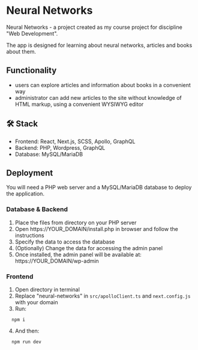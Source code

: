 
# Neural Networks

Neural Networks - a project created as my course project for discipline "Web Development".

The app is designed for learning about neural networks, articles and books about them.

## Functionality
 - users can explore articles and information about books in a convenient way
 - administrator can add new articles to the site without knowledge of HTML markup, using a convenient WYSIWYG editor

## 🛠 Stack
- Frontend: React, Next.js, SCSS, Apollo, GraphQL
- Backend: PHP, Wordpress, GraphQL
- Database: MySQL/MariaDB



## Deployment

You will need a PHP web server and a MySQL/MariaDB database to deploy the application.

### Database & Backend

1. Place the files from directory on your PHP server
2. Open https://YOUR_DOMAIN/install.php in browser and follow the instructions
3. Specify the data to access the database
4. (Optionally) Change the data for accessing the admin panel
5. Once installed, the admin panel will be available at: https://YOUR_DOMAIN/wp-admin

### Frontend

1. Open directory in terminal
2. Replace "neural-networks" in ```src/apolloClient.ts``` and ```next.config.js``` with your domain
3. Run:
```
  npm i
```
4. And then:
```
  npm run dev
```

